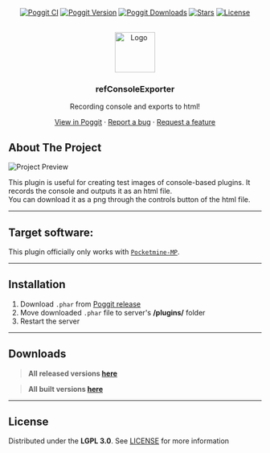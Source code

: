 <!-- PROJECT BADGES -->
<div align="center">

[![Poggit CI][poggit-ci-badge]][poggit-ci-url]
[![Poggit Version][poggit-version-badge]][poggit-release-url]
[![Poggit Downloads][poggit-downloads-badge]][poggit-release-url]
[![Stars][stars-badge]][stars-url]
[![License][license-badge]][license-url]

</div>


<!-- PROJECT LOGO -->
<br />
<div align="center">
  <img src="https://raw.githubusercontent.com/refteams/refConsoleExporter/main/assets/icon.png" alt="Logo" width="80" height="80">
  <h3>refConsoleExporter</h3>
  <p align="center">
    Recording console and exports to html!

[View in Poggit][poggit-ci-url] · [Report a bug][issues-url] · [Request a feature][issues-url]

  </p>
</div>


<!-- ABOUT THE PROJECT -->
## About The Project
![Project Preview][project-preview]

This plugin is useful for creating test images of console-based plugins.
It records the console and outputs it as an html file.  
You can download it as a png through the controls button of the html file.

-----

## Target software:
This plugin officially only works with [`Pocketmine-MP`](https://github.com/pmmp/PocketMine-MP/).

-----

## Installation
1) Download `.phar` from [Poggit release][poggit-release-url]
2) Move downloaded `.phar` file to server's **/plugins/** folder
3) Restart the server

-----

## Downloads
> **All released versions [here][poggit-release-url]**

> **All built versions [here][poggit-ci-url]**

-----

## License
Distributed under the **LGPL 3.0**. See [LICENSE][license-url] for more information


[poggit-ci-badge]: https://poggit.pmmp.io/ci.shield/refteams/refConsoleExporter/refConsoleExporter?style=for-the-badge
[poggit-version-badge]: https://poggit.pmmp.io/shield.api/refConsoleExporter?style=for-the-badge
[poggit-downloads-badge]: https://poggit.pmmp.io/shield.dl.total/refConsoleExporter?style=for-the-badge
[stars-badge]: https://img.shields.io/github/stars/refteams/refConsoleExporter.svg?style=for-the-badge
[license-badge]: https://img.shields.io/github/license/refteams/refConsoleExporter.svg?style=for-the-badge

[poggit-ci-url]: https://poggit.pmmp.io/ci/refteams/refConsoleExporter/refConsoleExporter
[poggit-release-url]: https://poggit.pmmp.io/p/refConsoleExporter
[stars-url]: https://github.com/refteams/refConsoleExporter/stargazers
[releases-url]: https://github.com/refteams/refConsoleExporter/releases
[issues-url]: https://github.com/refteams/refConsoleExporter/issues
[license-url]: https://github.com/refteams/refConsoleExporter/blob/main/LICENSE

[project-icon]: https://raw.githubusercontent.com/refteams/refConsoleExporter/main/assets/icon.png
[project-preview]: https://raw.githubusercontent.com/refteams/refConsoleExporter/main/assets/project-preview.png
